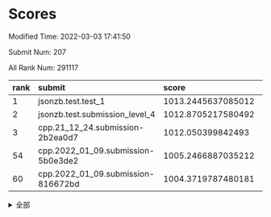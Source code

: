# Scores

Modified Time: 2022-03-03 17:41:50

Submit Num: 207

All Rank Num: 291117

| rank |               submit               |       score        |       sigma        | pk_num |
| :--- | :--------------------------------- | :----------------- | :----------------- | :----- |
| 1    | jsonzb.test.test_1                 | 1013.2445637085012 | 0.8163721141783138 | 5629   |
| 2    | jsonzb.test.submission_level_4     | 1012.8705217580492 | 0.793543640135454  | 5625   |
| 3    | cpp.21_12_24.submission-2b2ea0d7   | 1012.050399842493  | 0.7828422434854279 | 5624   |
| 54   | cpp.2022_01_09.submission-5b0e3de2 | 1005.2466887035212 | 0.7211318383501425 | 5626   |
| 60   | cpp.2022_01_09.submission-816672bd | 1004.3719787480181 | 0.7307606654711686 | 5626   |


<details>
<summary>全部</summary>

| rank |                 submit                 |       score        |       sigma        | pk_num |
| :--- | :------------------------------------- | :----------------- | :----------------- | :----- |
| 1    | jsonzb.test.test_1                     | 1013.2445637085012 | 0.8163721141783138 | 5629   |
| 2    | jsonzb.test.submission_level_4         | 1012.8705217580492 | 0.793543640135454  | 5625   |
| 3    | cpp.21_12_24.submission-2b2ea0d7       | 1012.050399842493  | 0.7828422434854279 | 5624   |
| 4    | gobigger.level_3.submission_level_3_10 | 1011.3763810925811 | 0.7673704326260189 | 5625   |
| 5    | gobigger.level_3.submission_level_3_26 | 1011.3097969489637 | 0.7812589473417779 | 5628   |
| 6    | gobigger.level_3.submission_level_3_43 | 1011.1568518303579 | 0.7621360274175649 | 5630   |
| 7    | gobigger.level_3.submission_level_3_42 | 1011.1496903527697 | 0.759722971763151  | 5625   |
| 8    | gobigger.level_3.submission_level_3_19 | 1011.0558007734024 | 0.7677758172734317 | 5623   |
| 9    | gobigger.level_3.submission_level_3_38 | 1011.0436618796477 | 0.756187022434268  | 5626   |
| 10   | gobigger.level_3.submission_level_3_11 | 1010.9280510576973 | 0.7707845119241389 | 5622   |
| 11   | gobigger.level_3.submission_level_3_35 | 1010.8517924312894 | 0.784697160700401  | 5625   |
| 12   | gobigger.level_3.submission_level_3_0  | 1010.8155785423338 | 0.7680710580950044 | 5626   |
| 13   | gobigger.level_3.submission_level_3_25 | 1010.7421900547364 | 0.7641327742221702 | 5627   |
| 14   | gobigger.level_3.submission_level_3_47 | 1010.7059368723868 | 0.7592521829064863 | 5624   |
| 15   | gobigger.level_3.submission_level_3_20 | 1010.6114751056693 | 0.7848911863150949 | 5627   |
| 16   | gobigger.level_3.submission_level_3_36 | 1010.5554524032705 | 0.7826393938659469 | 5629   |
| 17   | gobigger.level_3.submission_level_3_7  | 1010.5480311037378 | 0.7550313764443599 | 5626   |
| 18   | gobigger.level_3.submission_level_3_29 | 1010.5329933527989 | 0.7566461067346749 | 5629   |
| 19   | gobigger.level_3.submission_level_3_15 | 1010.482492353034  | 0.7654064272397543 | 5622   |
| 20   | gobigger.level_3.submission_level_3_31 | 1010.4307074094352 | 0.7401707394181417 | 5623   |
| 21   | gobigger.level_3.submission_level_3_40 | 1010.4135885878082 | 0.7725230452862082 | 5630   |
| 22   | gobigger.level_3.submission_level_3_5  | 1010.4108028917224 | 0.771223841735629  | 5625   |
| 23   | gobigger.level_3.submission_level_3_3  | 1010.3585450746434 | 0.7791424630136463 | 5625   |
| 24   | gobigger.level_3.submission_level_3_14 | 1010.325875798891  | 0.7615193111683648 | 5625   |
| 25   | gobigger.level_3.submission_level_3_39 | 1010.2851353887172 | 0.7496007719233769 | 5625   |
| 26   | gobigger.level_3.submission_level_3_27 | 1010.2682336119584 | 0.7529021801045561 | 5625   |
| 27   | gobigger.level_3.submission_level_3_6  | 1010.1989609600962 | 0.7340575362468178 | 5629   |
| 28   | gobigger.level_3.submission_level_3_13 | 1010.0589470224827 | 0.7690399157895254 | 5616   |
| 29   | gobigger.level_3.submission_level_3_23 | 1009.9997313720073 | 0.7419856867775704 | 5621   |
| 30   | gobigger.level_3.submission_level_3_22 | 1009.9862278672533 | 0.7493948076371694 | 5630   |
| 31   | gobigger.level_3.submission_level_3_46 | 1009.9798406015346 | 0.7746981215724923 | 5626   |
| 32   | gobigger.level_3.submission_level_3_4  | 1009.9727382353359 | 0.734484543643687  | 5621   |
| 33   | gobigger.level_3.submission_level_3_32 | 1009.9342934496658 | 0.7527679373460436 | 5624   |
| 34   | gobigger.level_3.submission_level_3_49 | 1009.9329587077563 | 0.7531292445451825 | 5627   |
| 35   | gobigger.level_3.submission_level_3_33 | 1009.9273321953259 | 0.7595288531194575 | 5629   |
| 36   | gobigger.level_3.submission_level_3_16 | 1009.9066412015229 | 0.7511060441666421 | 5621   |
| 37   | gobigger.level_3.submission_level_3_2  | 1009.8871459918832 | 0.7771197814464316 | 5629   |
| 38   | gobigger.level_3.submission_level_3_17 | 1009.8788829199126 | 0.7749213459403285 | 5628   |
| 39   | gobigger.level_3.submission_level_3_34 | 1009.8283827871384 | 0.7495231199669276 | 5626   |
| 40   | gobigger.level_3.submission_level_3_8  | 1009.7443455211696 | 0.7519832334629947 | 5622   |
| 41   | gobigger.level_3.submission_level_3_1  | 1009.7380646922941 | 0.7775200323996002 | 5623   |
| 42   | gobigger.level_3.submission_level_3_30 | 1009.6237066192753 | 0.754361408318136  | 5625   |
| 43   | gobigger.level_3.submission_level_3_44 | 1009.5366752717237 | 0.7607243017291112 | 5629   |
| 44   | gobigger.level_3.submission_level_3_37 | 1009.4106747069587 | 0.7548053706909076 | 5628   |
| 45   | gobigger.level_3.submission_level_3_18 | 1009.4033330304634 | 0.7457472238936307 | 5625   |
| 46   | gobigger.level_3.submission_level_3_21 | 1009.3936026344329 | 0.744625674937819  | 5625   |
| 47   | gobigger.level_3.submission_level_3_28 | 1009.349755050099  | 0.7601296446380676 | 5630   |
| 48   | gobigger.level_3.submission_level_3_48 | 1009.3421347007791 | 0.7527236311594615 | 5629   |
| 49   | gobigger.level_3.submission_level_3_12 | 1009.3052859928756 | 0.7407034370746295 | 5626   |
| 50   | gobigger.level_3.submission_level_3_45 | 1009.2712324516605 | 0.7377374959439391 | 5627   |
| 51   | gobigger.level_3.submission_level_3_41 | 1009.0554192327467 | 0.7477212888521508 | 5623   |
| 52   | gobigger.level_3.submission_level_3_9  | 1008.7470087876061 | 0.7786691050034492 | 5622   |
| 53   | gobigger.level_3.submission_level_3_24 | 1008.3663529866417 | 0.743860049144102  | 5626   |
| 54   | cpp.2022_01_09.submission-5b0e3de2     | 1005.2466887035212 | 0.7211318383501425 | 5626   |
| 55   | gobigger.level_1.submission_level_1_28 | 1005.1168363907578 | 0.7277136448212959 | 5624   |
| 56   | gobigger.level_1.submission_level_1_12 | 1004.5417209717948 | 0.7195232148806817 | 5625   |
| 57   | gobigger.level_1.submission_level_1_3  | 1004.532585622503  | 0.715721212502044  | 5630   |
| 58   | gobigger.level_1.submission_level_1_49 | 1004.4572549536504 | 0.7225170639803397 | 5624   |
| 59   | gobigger.level_1.submission_level_1_4  | 1004.4155842476209 | 0.7114351949186882 | 5627   |
| 60   | cpp.2022_01_09.submission-816672bd     | 1004.3719787480181 | 0.7307606654711686 | 5626   |
| 61   | gobigger.level_1.submission_level_1_26 | 1004.3616469953569 | 0.7189990198141208 | 5628   |
| 62   | gobigger.level_1.submission_level_1_11 | 1004.2947432320595 | 0.7242832885240108 | 5625   |
| 63   | gobigger.level_1.submission_level_1_31 | 1004.1812333456119 | 0.7317633309157414 | 5627   |
| 64   | gobigger.level_1.submission_level_1_6  | 1004.0061599692119 | 0.7199754314732003 | 5623   |
| 65   | gobigger.level_1.submission_level_1_20 | 1004.0024812017466 | 0.7255582076761262 | 5624   |
| 66   | gobigger.level_1.submission_level_1_18 | 1003.9362501032632 | 0.7272419188266822 | 5624   |
| 67   | gobigger.level_1.submission_level_1_21 | 1003.8636592663873 | 0.725078301447311  | 5624   |
| 68   | gobigger.level_1.submission_level_1_24 | 1003.8337862566736 | 0.7155170036187609 | 5628   |
| 69   | gobigger.level_1.submission_level_1_41 | 1003.7959372481837 | 0.7174530123105236 | 5626   |
| 70   | gobigger.level_1.submission_level_1_16 | 1003.7687461006674 | 0.7256573851884306 | 5625   |
| 71   | gobigger.level_1.submission_level_1_48 | 1003.6699369338448 | 0.7220148824900819 | 5630   |
| 72   | gobigger.level_1.submission_level_1_34 | 1003.5850201966598 | 0.7154202401780223 | 5627   |
| 73   | gobigger.level_1.submission_level_1_44 | 1003.5377885850739 | 0.7329305299167058 | 5627   |
| 74   | gobigger.level_1.submission_level_1_13 | 1003.46971140827   | 0.71232793923358   | 5626   |
| 75   | gobigger.level_1.submission_level_1_40 | 1003.3629117988861 | 0.7229103849713039 | 5627   |
| 76   | gobigger.level_1.submission_level_1_39 | 1003.3594830446842 | 0.7172260756783143 | 5634   |
| 77   | gobigger.level_1.submission_level_1_42 | 1003.3513311808623 | 0.7172758713040417 | 5626   |
| 78   | gobigger.level_1.submission_level_1_17 | 1003.344193922841  | 0.7204359227294143 | 5626   |
| 79   | gobigger.level_1.submission_level_1_7  | 1003.2726137056763 | 0.7167739234745323 | 5625   |
| 80   | gobigger.level_1.submission_level_1_8  | 1003.2487933125601 | 0.7177844335952954 | 5624   |
| 81   | gobigger.level_1.submission_level_1_47 | 1003.2347851631773 | 0.7216338952209728 | 5620   |
| 82   | gobigger.level_1.submission_level_1_23 | 1003.1602280704991 | 0.7151374974524921 | 5623   |
| 83   | gobigger.level_1.submission_level_1_38 | 1003.0860709494779 | 0.7092487908433721 | 5626   |
| 84   | gobigger.level_1.submission_level_1_0  | 1003.0720658957642 | 0.7263722702098376 | 5620   |
| 85   | gobigger.level_1.submission_level_1_33 | 1003.036035006238  | 0.7204694073722552 | 5629   |
| 86   | gobigger.level_1.submission_level_1_43 | 1003.0313418298491 | 0.7205628294765344 | 5625   |
| 87   | gobigger.level_1.submission_level_1_22 | 1002.999653376277  | 0.7108903257054793 | 5618   |
| 88   | gobigger.level_1.submission_level_1_2  | 1002.9491036014214 | 0.7108773040027856 | 5624   |
| 89   | gobigger.level_1.submission_level_1_14 | 1002.9358432437674 | 0.7248952406639575 | 5622   |
| 90   | gobigger.level_1.submission_level_1_15 | 1002.9146189195983 | 0.7194955776640429 | 5623   |
| 91   | gobigger.level_1.submission_level_1_1  | 1002.8840293447014 | 0.7119518541341926 | 5623   |
| 92   | gobigger.level_1.submission_level_1_27 | 1002.8401919678571 | 0.7174586711166117 | 5626   |
| 93   | gobigger.level_1.submission_level_1_9  | 1002.8133219711211 | 0.7074043797437506 | 5626   |
| 94   | gobigger.level_1.submission_level_1_5  | 1002.7995732246516 | 0.7103054513727751 | 5627   |
| 95   | gobigger.level_1.submission_level_1_36 | 1002.7833876973871 | 0.7251719022708794 | 5625   |
| 96   | gobigger.level_1.submission_level_1_19 | 1002.7563851832066 | 0.7329730123253186 | 5622   |
| 97   | gobigger.level_1.submission_level_1_45 | 1002.7388041268446 | 0.7193548810676066 | 5627   |
| 98   | gobigger.level_1.submission_level_1_25 | 1002.6037714998716 | 0.7149051897477492 | 5622   |
| 99   | gobigger.level_1.submission_level_1_46 | 1002.2493653945942 | 0.7186843695591664 | 5627   |
| 100  | gobigger.level_1.submission_level_1_29 | 1002.246411509675  | 0.7125124030338049 | 5628   |
| 101  | gobigger.level_1.submission_level_1_10 | 1002.2436859898986 | 0.7174066350762668 | 5623   |
| 102  | gobigger.level_1.submission_level_1_35 | 1002.1779751817463 | 0.7091759765413973 | 5627   |
| 103  | gobigger.level_1.submission_level_1_30 | 1002.0781133078847 | 0.7151234376047987 | 5625   |
| 104  | gobigger.level_1.submission_level_1_32 | 1002.0595312089696 | 0.7095321575461958 | 5618   |
| 105  | gobigger.level_1.submission_level_1_37 | 1001.7890561423362 | 0.7243589046869119 | 5629   |
| 106  | gobigger.random.submission_random_43   | 997.1386194773586  | 0.7095239778050859 | 5626   |
| 107  | gobigger.random.submission_random_17   | 997.1029318895859  | 0.7225278512862906 | 5623   |
| 108  | gobigger.random.submission_random_19   | 996.8968633569568  | 0.7053670265411998 | 5625   |
| 109  | gobigger.random.submission_random_9    | 996.7682267995914  | 0.7080400027081195 | 5623   |
| 110  | gobigger.random.submission_random_27   | 996.609591359142   | 0.7063970773517553 | 5629   |
| 111  | gobigger.random.submission_random_37   | 996.5712149414203  | 0.7069287931921242 | 5629   |
| 112  | gobigger.random.submission_random_32   | 996.5178393726687  | 0.7157931729431809 | 5627   |
| 113  | gobigger.random.submission_random_28   | 996.4732737077408  | 0.7214862749720525 | 5624   |
| 114  | gobigger.random.submission_random_35   | 996.4343596943143  | 0.7147682363848462 | 5629   |
| 115  | gobigger.random.submission_random_26   | 996.3768504081005  | 0.7003860732587898 | 5624   |
| 116  | gobigger.random.submission_random_40   | 996.3647450428793  | 0.7219366909768598 | 5625   |
| 117  | gobigger.random.submission_random_13   | 996.3144562248949  | 0.7136140344116937 | 5629   |
| 118  | gobigger.random.submission_random_10   | 996.2290089994515  | 0.7062718982961882 | 5626   |
| 119  | gobigger.random.submission_random_38   | 996.210885612004   | 0.7110212620823441 | 5626   |
| 120  | gobigger.random.submission_random_25   | 996.1652692884893  | 0.7091501963170788 | 5627   |
| 121  | gobigger.random.submission_random_11   | 996.1044236130219  | 0.706297750687145  | 5626   |
| 122  | gobigger.random.submission_random_5    | 996.016521449826   | 0.7188327537358088 | 5627   |
| 123  | gobigger.random.submission_random_8    | 995.9863684741808  | 0.7147291545032876 | 5629   |
| 124  | gobigger.random.submission_random_48   | 995.9567743813144  | 0.7075393290543377 | 5627   |
| 125  | gobigger.random.submission_random_21   | 995.8884054143997  | 0.7113711919157408 | 5628   |
| 126  | gobigger.random.submission_random_20   | 995.8678150021743  | 0.7073438335256678 | 5623   |
| 127  | gobigger.random.submission_random_33   | 995.7986379397033  | 0.7064739808041014 | 5624   |
| 128  | gobigger.random.submission_random_31   | 995.797685984798   | 0.7109600781606271 | 5627   |
| 129  | gobigger.random.submission_random_1    | 995.7912340024473  | 0.7113006136552531 | 5625   |
| 130  | gobigger.random.submission_random_30   | 995.7539722630456  | 0.7201714809221159 | 5626   |
| 131  | gobigger.random.submission_random_39   | 995.7538634846896  | 0.7281951420142392 | 5625   |
| 132  | gobigger.random.submission_random_15   | 995.7527723290716  | 0.7071831707491641 | 5629   |
| 133  | gobigger.random.submission_random_14   | 995.6928427303064  | 0.7127043828850326 | 5622   |
| 134  | gobigger.random.submission_random_45   | 995.6725653916657  | 0.7246076068352107 | 5626   |
| 135  | gobigger.random.submission_random_44   | 995.6632125286912  | 0.7218621874692981 | 5621   |
| 136  | gobigger.random.submission_random_49   | 995.5823826858322  | 0.7209509344760501 | 5621   |
| 137  | gobigger.random.submission_random_0    | 995.540867200405   | 0.7102557609968806 | 5628   |
| 138  | gobigger.random.submission_random_4    | 995.5005761935845  | 0.706707936427958  | 5626   |
| 139  | gobigger.random.submission_random_7    | 995.493752468142   | 0.7061076144973919 | 5625   |
| 140  | gobigger.random.submission_random_22   | 995.4933930530057  | 0.7278354645326511 | 5626   |
| 141  | gobigger.random.submission_random_46   | 995.4734921390344  | 0.7118137049766438 | 5625   |
| 142  | gobigger.random.submission_random_18   | 995.4629228916426  | 0.7017104498849167 | 5624   |
| 143  | gobigger.random.submission_random_23   | 995.444805483189   | 0.697450816643543  | 5622   |
| 144  | gobigger.random.submission_random_42   | 995.4346858066151  | 0.7044879328236571 | 5624   |
| 145  | gobigger.random.submission_random_6    | 995.4286567901951  | 0.7227676322002274 | 5627   |
| 146  | gobigger.random.submission_random_16   | 995.3755530475261  | 0.6999490564418193 | 5629   |
| 147  | gobigger.random.submission_random_47   | 995.2732539002434  | 0.7123176392792837 | 5624   |
| 148  | gobigger.random.submission_random_2    | 995.2148933307112  | 0.7131146288825106 | 5632   |
| 149  | gobigger.random.submission_random_24   | 995.1685382155762  | 0.7309316127252127 | 5623   |
| 150  | gobigger.random.submission_random_12   | 995.157831189497   | 0.6994003804349914 | 5624   |
| 151  | gobigger.random.submission_random_34   | 995.072067788974   | 0.7231096147343352 | 5626   |
| 152  | gobigger.random.submission_random_41   | 995.0444865921137  | 0.7296809029971925 | 5628   |
| 153  | gobigger.random.submission_random_36   | 994.9396709329939  | 0.7406367401184895 | 5629   |
| 154  | gobigger.random.submission_random_29   | 994.8743772058315  | 0.7104217104735681 | 5624   |
| 155  | gobigger.random.submission_random_3    | 994.8435026640178  | 0.7100194578822053 | 5622   |
| 156  | gobigger.level_2.submission_level_2_45 | 994.7648091297701  | 0.7233625970552982 | 5629   |
| 157  | gobigger.level_2.submission_level_2_0  | 994.1851453294255  | 0.7330007559351364 | 5628   |
| 158  | gobigger.level_2.submission_level_2_28 | 994.1297482062189  | 0.7306283917681974 | 5631   |
| 159  | gobigger.level_2.submission_level_2_15 | 993.7693760980245  | 0.7291191100024783 | 5624   |
| 160  | gobigger.level_2.submission_level_2_24 | 993.6103670354254  | 0.7333939665914329 | 5627   |
| 161  | gobigger.level_2.submission_level_2_37 | 993.5369666555681  | 0.7456811657997006 | 5625   |
| 162  | gobigger.level_2.submission_level_2_19 | 993.4766274674178  | 0.7325238518097847 | 5631   |
| 163  | gobigger.level_2.submission_level_2_16 | 993.1489028765125  | 0.7270480707996089 | 5624   |
| 164  | gobigger.level_2.submission_level_2_12 | 993.0218833732548  | 0.7358976872176333 | 5625   |
| 165  | gobigger.level_2.submission_level_2_29 | 992.9201775040739  | 0.7334674907258902 | 5626   |
| 166  | gobigger.level_2.submission_level_2_36 | 992.897460461211   | 0.7251686549951568 | 5628   |
| 167  | gobigger.level_2.submission_level_2_17 | 992.7958400919965  | 0.7378983243029751 | 5625   |
| 168  | gobigger.level_2.submission_level_2_25 | 992.7158896868756  | 0.7476848371840539 | 5622   |
| 169  | gobigger.level_2.submission_level_2_13 | 992.679725811237   | 0.750570904584079  | 5623   |
| 170  | gobigger.level_2.submission_level_2_18 | 992.668514900484   | 0.7245594591406259 | 5626   |
| 171  | gobigger.level_2.submission_level_2_27 | 992.6280091166094  | 0.7351471672689881 | 5625   |
| 172  | gobigger.level_2.submission_level_2_11 | 992.4977452577226  | 0.7361792591125909 | 5632   |
| 173  | gobigger.level_2.submission_level_2_2  | 992.4125709566813  | 0.7383259092123801 | 5626   |
| 174  | gobigger.level_2.submission_level_2_3  | 992.3314835741523  | 0.7406478944937042 | 5625   |
| 175  | gobigger.level_2.submission_level_2_31 | 992.2956648575097  | 0.739723484129675  | 5625   |
| 176  | gobigger.level_2.submission_level_2_26 | 992.1842310320649  | 0.744367341873966  | 5623   |
| 177  | gobigger.level_2.submission_level_2_38 | 992.1427236135598  | 0.7383466740749051 | 5620   |
| 178  | gobigger.level_2.submission_level_2_35 | 992.1296550120499  | 0.7415343458514588 | 5620   |
| 179  | gobigger.level_2.submission_level_2_40 | 992.08642073987    | 0.7342929330623238 | 5631   |
| 180  | gobigger.level_2.submission_level_2_22 | 992.0568713862634  | 0.7480670737627703 | 5627   |
| 181  | gobigger.level_2.submission_level_2_21 | 991.9840361723454  | 0.7562012110184928 | 5623   |
| 182  | gobigger.level_2.submission_level_2_1  | 991.9336293859885  | 0.7528174136083164 | 5626   |
| 183  | gobigger.level_2.submission_level_2_49 | 991.8594646230497  | 0.7420814981233593 | 5624   |
| 184  | gobigger.level_2.submission_level_2_14 | 991.7354961327864  | 0.7373425916603609 | 5626   |
| 185  | gobigger.level_2.submission_level_2_9  | 991.6830069109798  | 0.7372897428145941 | 5620   |
| 186  | gobigger.level_2.submission_level_2_5  | 991.6559167656569  | 0.7574312053638185 | 5628   |
| 187  | gobigger.level_2.submission_level_2_42 | 991.5965493868621  | 0.7612831285230843 | 5623   |
| 188  | gobigger.level_2.submission_level_2_32 | 991.5907968678185  | 0.742068678962218  | 5628   |
| 189  | gobigger.level_2.submission_level_2_8  | 991.5855951695651  | 0.7281619578727344 | 5624   |
| 190  | gobigger.level_2.submission_level_2_39 | 991.5332700649952  | 0.7631758061662232 | 5630   |
| 191  | gobigger.level_2.submission_level_2_33 | 991.4845340838111  | 0.7601556164254967 | 5630   |
| 192  | gobigger.level_2.submission_level_2_20 | 991.4709744337532  | 0.7523732243109612 | 5623   |
| 193  | gobigger.level_2.submission_level_2_41 | 991.406020566374   | 0.7579631943537817 | 5626   |
| 194  | gobigger.level_2.submission_level_2_46 | 991.4032435727709  | 0.7463667028284495 | 5626   |
| 195  | gobigger.level_2.submission_level_2_48 | 991.3100008870709  | 0.7435275701714534 | 5631   |
| 196  | gobigger.level_2.submission_level_2_30 | 991.2990492986739  | 0.7473004341380187 | 5618   |
| 197  | gobigger.level_2.submission_level_2_7  | 991.089425910589   | 0.7563458475248526 | 5620   |
| 198  | gobigger.level_2.submission_level_2_44 | 990.8810531770472  | 0.755053108727507  | 5621   |
| 199  | gobigger.level_2.submission_level_2_4  | 990.7833455186146  | 0.7522907908067246 | 5626   |
| 200  | gobigger.level_2.submission_level_2_23 | 990.5883671409895  | 0.748734856075926  | 5623   |
| 201  | gobigger.level_2.submission_level_2_34 | 990.5451823072071  | 0.7696509688510673 | 5626   |
| 202  | gobigger.level_2.submission_level_2_6  | 990.3989365741022  | 0.7394048197876145 | 5616   |
| 203  | gobigger.level_2.submission_level_2_43 | 990.16770433807    | 0.7667342538388628 | 5628   |
| 204  | gobigger.level_2.submission_level_2_47 | 989.9101364465663  | 0.7588137816114868 | 5626   |
| 205  | gobigger.level_2.submission_level_2_10 | 989.018093317387   | 0.7941743456139373 | 5625   |
| 206  | gobigger.none.submission_none_0        | 978.9305722376511  | 1.1696340959698313 | 5625   |
| 207  | gobigger.none.submission_none_1        | 976.424525252256   | 1.4990427241575874 | 5625   |

</details>